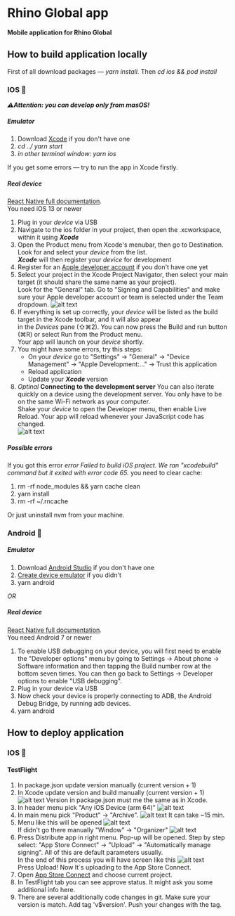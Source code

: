 
# Rhino Global app
**Mobile application for Rhino Global**

## How to build application locally
First of all download packages  — _yarn install_.
Then _cd ios && pod install_

### IOS 🍏
***⚠️Attention: you can develop only from masOS!***
##### Emulator  
1. Download [Xcode](https://apps.apple.com/ua/app/xcode/id497799835?l=ru&mt=12) if you don't have one
2. _cd ../ yarn start_
3. _in other terminal window: yarn ios_

If you get some errors — try to run the app in Xcode firstly.  

##### Real device
[React Native full documentation](https://reactnative.dev/docs/running-on-device).\
You need iOS 13 or newer
  
1. Plug in your _device_ via USB  
2. Navigate to the ios folder in your project, then open the .xcworkspace, within it using **_Xcode_**
3. Open the Product menu from Xcode's menubar, then go to Destination. Look for and select your _device_ from the list.\
   **_Xcode_** will then register your _device_ for development
4. Register for an [Apple developer account](https://developer.apple.com) if you don't have one yet
5. Select your project in the Xcode Project Navigator, then select your main target (it should share the same name as your project).\
   Look for the "General" tab. Go to "Signing and Capabilities" and make sure your Apple developer account or team is selected under the Team dropdown.
   ![alt text](assets/images/readMe1.png "Select")
6. If everything is set up correctly, your _device_ will be listed as the build target in the Xcode toolbar, and it will also appear\
    in the _Devices_ pane (⇧⌘2). You can now press the Build and run button (⌘R) or select Run from the Product menu.\
    Your app will launch on your _device_ shortly.
7. You might have some errors, try this steps:
     * On your _device_  go to "Settings" → "General" → "Device Management" → "Apple Development:..." → Trust this application
     * Reload application
     * Update your **_Xcode_** version
8. _Optinal_ **Connecting to the development server**
    You can also iterate quickly on a device using the development server. You only have to be on the same Wi-Fi network as your computer.\
    Shake your _device_ to open the Developer menu, then enable Live Reload. Your app will reload whenever your JavaScript code has changed.\
    ![alt text](assets/images/readMe2.png "Development menu")
    
    
##### Possible errors
If you got this error _error Failed to build iOS project. We ran "xcodebuild" command but it exited with error code 65._ 
you need to clear cache:

1. rm -rf node_modules && yarn cache clean
2. yarn install
3. rm -rf ~/.rncache  

Or just uninstall nvm from your machine. 
    
### Android 🤖

##### Emulator  
1. Download [Android Studio](https://developer.android.com/studio) if you don't have one
2. [Create device emulator](https://developer.android.com/studio/run/emulator) if you didn't
3. yarn android

_OR_

##### Real device
[React Native full documentation](https://reactnative.dev/docs/running-on-device).\
You need Android 7 or newer

1. To enable USB debugging on your device, you will first need to enable the "Developer options" menu by going to Settings → About phone → Software information and then tapping the Build number row at the bottom seven times. You can then go back to Settings → Developer options to enable "USB debugging".
2. Plug in your device via USB
3. Now check your device is properly connecting to ADB, the Android Debug Bridge, by running adb devices.   
4. yarn android

## How to deploy application

### IOS 🍏

#### TestFlight
1. In package.json update version manually (current version + 1)
2. In Xcode update version and build manually (current version + 1) ![alt text](assets/images/readMe3.png "Update") Version in package.json must me the same as in Xcode.
3. In header menu pick "Any iOS Device (arm 64)" ![alt text](assets/images/readMe4.png "Any iOS Device (arm 64)")
4. In main menu pick "Product" → "Archive". ![alt text](assets/images/readMe5.png "Archive") It can take ~15 min.
5. Menu like this will be opened ![alt text](assets/images/readMe6.png "Organizer")  
  If didn't go there manually "Window" → "Organizer" ![alt text](assets/images/readMe7.png "Go to Organizer")
6. Press Distribute app in right menu. Pop-up will be opened. Step by step select: "App Store Connect" → "Upload" → "Automatically manage signing". All of this are default parameters usually.  
In the end of this process you will have screen like this ![alt text](assets/images/readMe8.png "Upload")  
Press Upload! Now It`s uploading to the App Store Connect. 
7. Open [App Store Connect](https://appstoreconnect.apple.com/apps) and choose current project.
8. In TestFlight tab you can see approve status. It might ask you some additional info here.
9. There are several additionally code changes in git. Make sure your version is match. Add tag 'v$version'. Push your changes with the tag.
 

